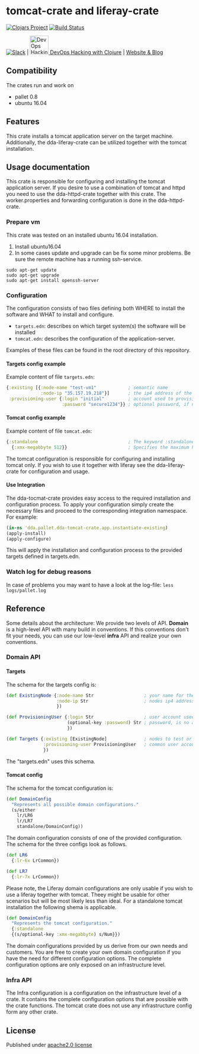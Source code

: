 # tomcat-crate and liferay-crate
[![Clojars Project](https://img.shields.io/clojars/v/dda/dda-tomcat-crate.svg)](https://clojars.org/dda/dda-tomcat-crate)
[![Build Status](https://travis-ci.org/DomainDrivenArchitecture/dda-tomcat-crate.svg?branch=master)](https://travis-ci.org/DomainDrivenArchitecture/dda-tomcat-crate)

[![Slack](https://img.shields.io/badge/chat-clojurians-green.svg?style=flat)](https://clojurians.slack.com/messages/#dda-pallet/) | [<img src="https://domaindrivenarchitecture.org/img/meetup.svg" width=50 alt="DevOps Hacking with Clojure Meetup"> DevOps Hacking with Clojure](https://www.meetup.com/de-DE/preview/dda-pallet-DevOps-Hacking-with-Clojure) | [Website & Blog](https://domaindrivenarchitecture.org)

## Compatibility
The crates run and work on
 * pallet 0.8
 * ubuntu 16.04

## Features

This crate installs a tomcat application server on the target machine. Additionally, the dda-liferay-crate can be utilized together with the tomcat installation.

## Usage documentation
This crate is responsible for configuring and installing the tomcat application server. If you desire to use a combination of tomcat and httpd you need to use the dda-httpd-crate together with this crate. The worker.properties and forwarding configuration is done in the dda-httpd-crate.

### Prepare vm
This crate was tested on an installed ubuntu 16.04 installation. 
1. Install ubuntu16.04
2. In some cases update and upgrade can be fix some minor problems. Be sure the remote machine has a running ssh-service.
```
sudo apt-get update
sudo apt-get upgrade
sudo apt-get install openssh-server
```

### Configuration
The configuration consists of two files defining both WHERE to install the software and WHAT to install and configure.
* `targets.edn`: describes on which target system(s) the software will be installed
* `tomcat.edn`: describes the configuration of the application-server.

Examples of these files can be found in the root directory of this repository.

#### Targets config example
Example content of file `targets.edn`:
```clojure
{:existing [{:node-name "test-vm1"            ; semantic name
             :node-ip "35.157.19.218"}]       ; the ip4 address of the machine to be provisioned
 :provisioning-user {:login "initial"         ; account used to provision
                     :password "secure1234"}} ; optional password, if no ssh key is authorized
```

#### Tomcat config example
Example content of file `tomcat.edn`:
```clojure
{:standalone                                  ; The keyword :standalone specifies a tomcat installation without httpd
  {:xmx-megabbyte 512}}                       ; Specifies the maximum heap size.
```         

The tomcat configuration is responsible for configuring and installing tomcat only. If you wish to use it together with liferay see the dda-liferay-crate for configuration and usage. 

#### Use Integration 
The dda-tocmat-crate provides easy access to the required installation and configuration process.
To apply your configuration simply create the necessary files and proceed to the corresponding integration namespace.
For example:
```clojure
(in-ns 'dda.pallet.dda-tomcat-crate.app.instantiate-existing)
(apply-install)
(apply-configure)
```   
This will apply the installation and configuration process to the provided targets defined in targets.edn.

### Watch log for debug reasons
In case of problems you may want to have a look at the log-file:
`less logs/pallet.log`

## Reference
Some details about the architecture: We provide two levels of API. **Domain** is a high-level API with many build in conventions. If this conventions don't fit your needs, you can use our low-level **infra** API and realize your own conventions.

### Domain API

#### Targets
The schema for the targets config is:
```clojure
(def ExistingNode {:node-name Str                   ; your name for the node
                   :node-ip Str                     ; nodes ip4 address       
                   })

(def ProvisioningUser {:login Str                   ; user account used for provisioning / executing tests
                       (optional-key :password) Str ; password, is no authorized ssh key is avail.
                       })

(def Targets {:existing [ExistingNode]              ; nodes to test or install
              :provisioning-user ProvisioningUser   ; common user account on all nodes given above
              })
```
The "targets.edn" uses this schema.

#### Tomcat config
The schema for the tomcat configuration is:
```clojure
(def DomainConfig
  "Represents all possible domain configurations."
  (s/either
    lr/LR6            
    lr/LR7
    standalone/DomainConfig))
```

The domain configuration consists of one of the provided configuration. The schema for the three configs look as follows.

```clojure
(def LR6
  {:lr-6x LrCommon})

(def LR7
  {:lr-7x LrCommon})
```

Please note, the Liferay domain configurations are only usable if you wish to use a liferay together with tomcat. Theey might be usable for other scenarios but will be most likely less than ideal. For a standalone tomcat installation the following shema is applicable.

```clojure
(def DomainConfig
  "Represents the tomcat configuration."
  {:standalone                                
  {(s/optional-key :xmx-megabbyte) s/Num}})
```

The domain configurations provided by us derive from our own needs and customers. You are free to create your own domain configuration if you have the need for different configuration options. The complete configuration options are only exposed on an infrastructure level.

### Infra API
The Infra configuration is a configuration on the infrastructure level of a crate. It contains the complete configuration options that are possible with the crate functions. The tomcat crate does not use any infrastructure config form any other crate.

## License
Published under [apache2.0 license](LICENSE.md)